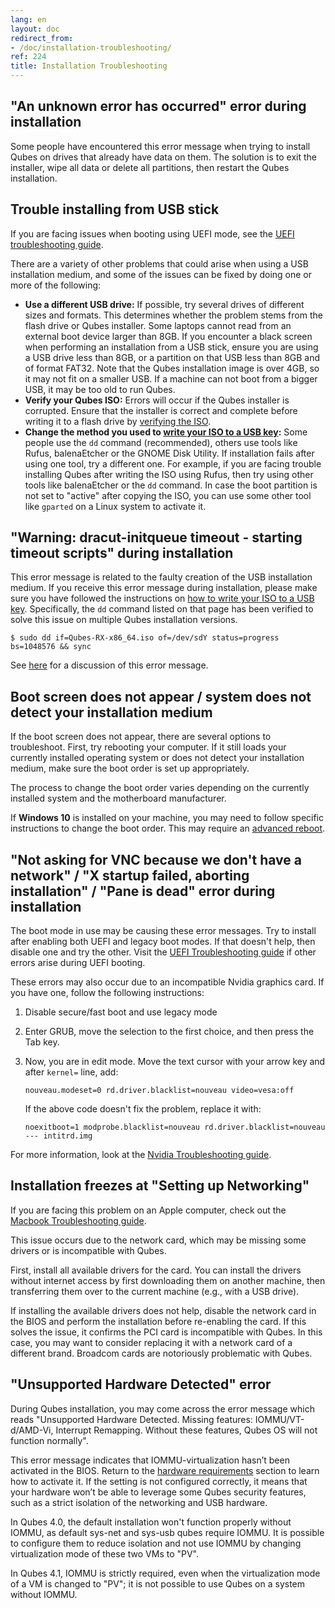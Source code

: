 ```yaml
---
lang: en
layout: doc
redirect_from:
- /doc/installation-troubleshooting/
ref: 224
title: Installation Troubleshooting
---
```



## "An unknown error has occurred" error during installation 

Some people have encountered this error message when trying to install Qubes on drives that already have data on them. 
The solution is to exit the installer, wipe all data or delete all partitions, then restart the Qubes installation. 

## Trouble installing from USB stick 

If you are facing issues when booting using UEFI mode, see the [UEFI troubleshooting guide](/doc/uefi-troubleshooting/). 

There are a variety of other problems that could arise when using a USB installation medium, and some of the issues can be fixed by doing one or more of the following:

* **Use a different USB drive:** 
If possible, try several drives of different sizes and formats. 
This determines whether the problem stems from the flash drive or Qubes installer.
Some laptops cannot read from an external boot device larger than 8GB. 
If you encounter a black screen when performing an installation from a USB stick, ensure you are using a USB drive less than 8GB, or a partition on that USB less than 8GB and of format FAT32.
Note that the Qubes installation image is over 4GB, so it may not fit on a smaller USB. 
If a machine can not boot from a bigger USB, it may be too old to run Qubes. 
* **Verify your Qubes ISO:** 
Errors will occur if the Qubes installer is corrupted. 
Ensure that the installer is correct and complete before writing it to a flash drive by [verifying the ISO](/security/verifying-signatures/#how-to-verify-qubes-iso-signatures). 
* **Change the method you used to [write your ISO to a USB key](/doc/installation-guide/#copying-the-iso-onto-the-installation-medium):** 
Some people use the ``dd`` command (recommended), others use tools like Rufus, balenaEtcher or the GNOME Disk Utility. 
If installation fails after using one tool, try a different one. 
For example, if you are facing trouble installing Qubes after writing the ISO using Rufus, then try using other tools like balenaEtcher or the ``dd`` command. 
In case the boot partition is not set to "active" after copying the ISO, you can use some other tool like `gparted` on a Linux system to activate it. 

## "Warning: dracut-initqueue timeout - starting timeout scripts" during installation

This error message is related to the faulty creation of the USB installation medium.  If you receive this error message during installation, please make sure you have followed the instructions on [how to write your ISO to a USB key](/doc/installation-guide/#copying-the-iso-onto-the-installation-medium).  Specifically, the ``dd`` command listed on that page has been verified to solve this issue on multiple Qubes installation versions. 
```
$ sudo dd if=Qubes-RX-x86_64.iso of=/dev/sdY status=progress bs=1048576 && sync
```

See [here](https://github.com/QubesOS/qubes-issues/issues/6447) for a discussion of this error message.

## Boot screen does not appear / system does not detect your installation medium 

If the boot screen does not appear, there are several options to troubleshoot.
First, try rebooting your computer. 
If it still loads your currently installed operating system or does not detect your installation medium, make sure the boot order is set up appropriately. 

The process to change the boot order varies depending on the currently installed system and the motherboard manufacturer. 

If **Windows 10** is installed on your machine, you may need to follow specific instructions to change the boot order. 
This may require an [advanced reboot](https://support.microsoft.com/en-us/help/4026206/windows-10-find-safe-mode-and-other-startup-settings).

## "Not asking for VNC because we don't have a network" / "X startup failed, aborting installation" / "Pane is dead" error during installation 

The boot mode in use may be causing these error messages. 
Try to install after enabling both UEFI and legacy boot modes. 
If that doesn't help, then disable one and try the other. 
Visit the [UEFI Troubleshooting guide](/doc/uefi-troubleshooting/) if other errors arise during UEFI booting. 

These errors may also occur due to an incompatible Nvidia graphics card. If you have one, follow the following instructions:
1. Disable secure/fast boot and use legacy mode
2. Enter GRUB, move the selection to the first choice, and then press the Tab key. 
3. Now, you are in edit mode. Move the text cursor with your arrow key and after ``kernel=`` line, add:

    ```
    nouveau.modeset=0 rd.driver.blacklist=nouveau video=vesa:off
    ```

    If the above code doesn't fix the problem, replace it with:

    ```   
    noexitboot=1 modprobe.blacklist=nouveau rd.driver.blacklist=nouveau --- intitrd.img
    ```

For more information, look at the [Nvidia Troubleshooting guide](https://github.com/Qubes-Community/Contents/blob/master/docs/troubleshooting/nvidia-troubleshooting.md#disabling-nouveau).

## Installation freezes at "Setting up Networking" 
 
If you are facing this problem on an Apple computer, check out the [Macbook Troubleshooting guide](https://github.com/Qubes-Community/Contents/blob/master/docs/troubleshooting/macbook-troubleshooting.md).

This issue occurs due to the network card, which may be missing some drivers or is incompatible with Qubes. 

First, install all available drivers for the card. 
You can install the drivers without internet access by first downloading them on another machine, then transferring them over to the current machine (e.g., with a USB drive). 

If installing the available drivers does not help, disable the network card in the BIOS and perform the installation before re-enabling the card. 
If this solves the issue, it confirms the PCI card is incompatible with Qubes. 
In this case, you may want to consider replacing it with a network card of a different brand. 
Broadcom cards are notoriously problematic with Qubes.


## "Unsupported Hardware Detected" error ##

During Qubes installation, you may come across the error message which reads "Unsupported Hardware Detected. 
Missing features: IOMMU/VT-d/AMD-Vi, Interrupt Remapping. Without these features, Qubes OS will not function normally". 

This error message indicates that IOMMU-virtualization hasn’t been activated in the BIOS. 
Return to the [hardware requirements](/doc/installation-guide/#hardware-requirements) section to learn how to activate it. 
If the setting is not configured correctly, it means that your hardware won’t be able to leverage some Qubes security features, such as a strict isolation of the networking and USB hardware.

In Qubes 4.0, the default installation won't function properly without IOMMU, as default sys-net and sys-usb qubes require IOMMU. It is possible to configure them to reduce isolation and not use IOMMU by changing virtualization mode of these two VMs to "PV".

In Qubes 4.1, IOMMU is strictly required, even when the virtualization mode of a VM is changed to "PV"; it is not possible to use Qubes on a system without IOMMU.

